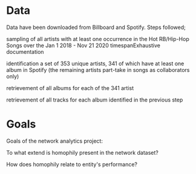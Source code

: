 # Data

Data have been downloaded from Billboard and Spotify. Steps followed;

sampling of all artists with at least one occurrence in the Hot RB/Hip-Hop Songs over the Jan 1 2018 - Nov 21 2020 timespanExhaustive documentation

identification a set of 353 unique artists, 341 of which have at least one album in Spotify (the remaining artists part-take in songs as collaborators only)

retrievement of all albums for each of the 341 artist

retrievement of all tracks for each album identified in the previous step


# Goals

Goals of the network analytics project:

To what extend is homophily present in the network dataset?

How does homophily relate to entity's performance?

